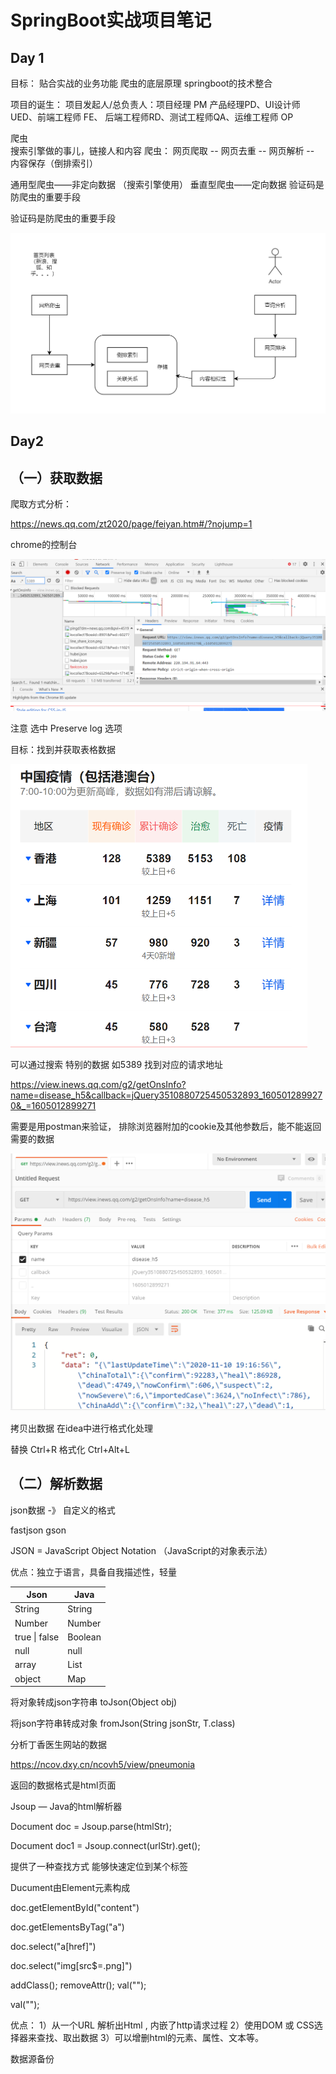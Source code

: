 # SpringBoot实战项目笔记



## Day 1

目标：
贴合实战的业务功能
爬虫的底层原理
springboot的技术整合



项目的诞生：
项目发起人/总负责人：项目经理 PM
产品经理PD、UI设计师 UED、前端工程师 FE、
后端工程师RD、测试工程师QA、运维工程师 OP



爬虫  
搜索引擎做的事儿，链接人和内容
爬虫： 网页爬取 -- 网页去重 -- 网页解析  -- 内容保存（倒排索引）



通用型爬虫——非定向数据 （搜索引擎使用）
垂直型爬虫——定向数据
验证码是防爬虫的重要手段


验证码是防爬虫的重要手段

![image-20201110155314606](images/image-20201110155314606.png)



## Day2 



## （一）获取数据

爬取方式分析：

https://news.qq.com/zt2020/page/feiyan.htm#/?nojump=1



chrome的控制台

![image-20201110211311927](images/image-20201110211311927.png)



注意  选中 Preserve log 选项



目标：找到并获取表格数据

<img src="images/image-20201110211438140.png" alt="image-20201110211438140" style="zoom: 50%;" />





可以通过搜索  特别的数据  如5389  找到对应的请求地址

https://view.inews.qq.com/g2/getOnsInfo?name=disease_h5&callback=jQuery3510880725450532893_1605012899270&_=1605012899271



需要是用postman来验证， 排除浏览器附加的cookie及其他参数后，能不能返回需要的数据

![image-20201110211747532](images/image-20201110211747532.png)



拷贝出数据   在idea中进行格式化处理

替换 Ctrl+R    格式化 Ctrl+Alt+L



## （二）解析数据

json数据   -》   自定义的格式

fastjson    gson



JSON = JavaScript  Object Notation    （JavaScript的对象表示法）

优点：独立于语言，具备自我描述性，轻量

| Json          | Java    |
| ------------- | ------- |
| String        | String  |
| Number        | Number  |
| true \| false | Boolean |
| null          | null    |
| array         | List    |
| object        | Map     |



将对象转成json字符串  toJson(Object obj)

将json字符串转成对象  fromJson(String jsonStr, T.class)





分析丁香医生网站的数据

https://ncov.dxy.cn/ncovh5/view/pneumonia

返回的数据格式是html页面



Jsoup  —  Java的html解析器



Document  doc = Jsoup.parse(htmlStr);

Document  doc1 = Jsoup.connect(urlStr).get();

提供了一种查找方式   能够快速定位到某个标签



Ducument由Element元素构成

doc.getElementById("content")

doc.getElementsByTag("a")



doc.select("a[href]")

doc.select("img[src$=.png]")



addClass();
removeAttr();
val("");

val("");



优点：
1）从一个URL 解析出Html , 内嵌了http请求过程
2）使用DOM 或 CSS选择器来查找、取出数据
3）可以增删html的元素、属性、文本等。



数据源备份


